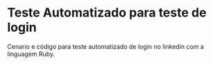 # Teste Automatizado para teste de login

Cenario e código para teste automatizado de login no linkedin com a linguagem Ruby.

